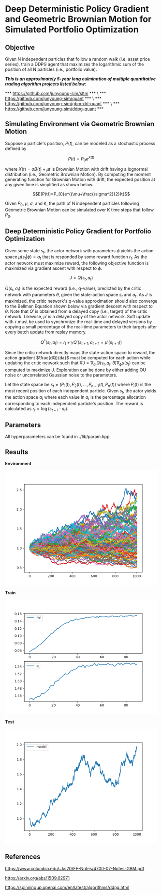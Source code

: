 # Deep Deterministic Policy Gradient and Geometric Brownian Motion for Simulated Portfolio Optimization

## Objective

Given N independent particles that follow a random walk (i.e, asset price series), train a DDPG agent that maximizes the logarithmic sum of the position of all N particles (i.e., portfolio value).

***This is an approximately 5-year long culmination of multiple quantitative trading algorithm projects listed below:***

*** https://github.com/junyoung-sim/sltm *** \\
*** https://github.com/junyoung-sim/quant *** \\
*** https://github.com/junyoung-sim/gbm-drl-quant *** \\
*** https://github.com/junyoung-sim/ddpg-quant ***

## Simulating Environment via Geometric Brownian Motion

Suppose a particle's position, $P(t)$, can be modeled as a stochastic process defined by

$$P(t)=P_{0}e^{X(t)}$$

where $X(t)={\sigma}B(t)+{\mu} t$ is Brownian Motion with drift having a lognormal distribution (i.e., Geometric Brownian Motion). By computing the moment generating function for Brownian Motion with drift, the expected position at any given time is simplified as shown below.

$$E(P(t))=P_{0}e^{(\mu+\frac{\sigma^2}{2})t}$$

Given $P_{0}$, $\mu$, $\sigma$, and K, the path of N independent particles following Geometric Brownian Motion can be simulated over K time steps that follow $P_{0}$.

## Deep Deterministic Policy Gradient for Portfolio Optimization

Given some state $s_t$, the actor network with parameters $\phi$ yields the action space $\mu(s_{t}|\phi)=a_{t}$ that is responded by some reward function $r_{t}$. As the actor network must maximize reward, the following objective function is maximized via gradient ascent with respect to $\phi$.

$$J=Q(s_{t},a_{t})$$

$Q(s_{t},a_{t})$ is the expected reward (i.e., q-value), predicted by the critic network with parameters $\theta$, given the state-action space $s_{t}$ and $a_{t}$. As $J$ is maximized, the critic network's q-value approximation should also converge to the Bellman Equation shown below via gradient descent with respect to $\theta$. Note that $Q'$ is obtained from a delayed copy (i.e., target) of the critic network. Likewise, $\mu'$ is a delayed copy of the actor network. Soft update with $\tau$ must be used to synchronize the real-time and delayed versions by copying a small percentage of the real-time parameters to their targets after every batch update from replay memory.

$$Q^{*}(s_{t},a_{t})=r_{t}+{\gamma}Q'(s_{t+1},a_{t+1}=\mu'(s_{t+1}))$$

Since the critic network directly maps the state-action space to reward, the action gradient $\frac{dQ}{da}$ must be computed for each action while updating the critic network such that $\nabla{J}=\nabla_{a_{t}}Q(s_{t},a_{t};\theta)\nabla_{\phi}\mu(s_{t})$ can be computed to maximize $J$. Exploration can be done by either adding OU noise or uncorrelated Gaussian noise to the parameters.

Let the state space be $s_{t}=(P_{1}(t), P_{2}(t), ..., P_{n-1}(t), P_{n}(t))$ where $P_{i}(t)$ is the most recent position of each independent particle. Given $s_t$, the actor yields the action space $a_{t}$ where each value in $a_{t}$ is the percentage allocation corresponding to each independent particle's position. The reward is calculated as $r_{t}=\log(s_{t+1}{\cdot}a_{t})$.

## Parameters

All hyperparameters can be found in ./lib/param.hpp.

## Results

**Environment**

![alt text](https://github.com/junyoung-sim/portfolio/blob/main/res/path.png)

**Train**

![alt text](https://github.com/junyoung-sim/portfolio/blob/main/res/log.png)

**Test**

![alt text](https://github.com/junyoung-sim/portfolio/blob/main/res/test.png)

## References

https://www.columbia.edu/~ks20/FE-Notes/4700-07-Notes-GBM.pdf

https://arxiv.org/abs/1509.02971

https://spinningup.openai.com/en/latest/algorithms/ddpg.html